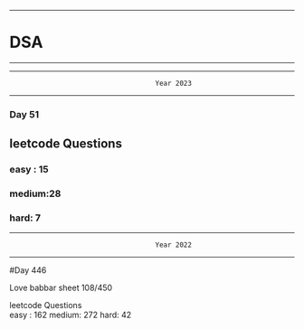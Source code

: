 ******************************************************************************************
# DSA
******************************************************************************************


******************************************************************************************
                                        Year 2023
******************************************************************************************
### Day 51

## leetcode Questions   
### easy : 15
### medium:28
### hard: 7









******************************************************************************************
                                        Year 2022
******************************************************************************************
#Day 446

Love babbar sheet
    108/450
    
leetcode Questions   
easy : 162
medium: 272
hard: 42

 
